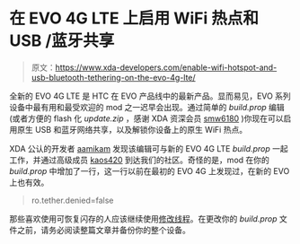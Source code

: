 # 在 EVO 4G LTE 上启用 WiFi 热点和 USB /蓝牙共享

> 原文：<https://www.xda-developers.com/enable-wifi-hotspot-and-usb-bluetooth-tethering-on-the-evo-4g-lte/>

全新的 EVO 4G LTE 是 HTC 在 EVO 产品线中的最新产品。显而易见，EVO 系列设备中最有用和最受欢迎的 mod 之一迟早会出现。通过简单的 *build.prop* 编辑(或者方便的 flash 化 *update.zip* ，感谢 XDA 资深会员 [smw6180](http://forum.xda-developers.com/member.php?u=670396) )你现在可以启用原生 USB 和蓝牙网络共享，以及解锁你设备上的原生 WiFi 热点。

XDA 公认的开发者 [aamikam](http://forum.xda-developers.com/member.php?u=1278360) 发现该编辑可与新的 EVO 4G LTE *build.prop* 一起工作，并通过高级成员 [kaos420](http://forum.xda-developers.com/member.php?u=746545) 到达我们的社区。奇怪的是，mod 在你的 *build.prop* 中增加了一行，这一行以前在最初的 EVO 4G 上发现过，在新的 EVO 上也有效。

> ro.tether.denied=false

那些喜欢使用可恢复闪存的人应该继续使用[修改线程](http://forum.xda-developers.com/showthread.php?t=1704991)。在更改你的 *build.prop* 文件之前，请务必阅读整篇文章并备份你的整个设备。